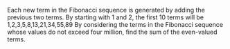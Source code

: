 Each new term in the Fibonacci sequence is generated by adding the previous two terms. 
By starting with 1 and 2, the first 10 terms will be 1,2,3,5,8,13,21,34,55,89
By considering the terms in the Fibonacci sequence whose values do not exceed four million, find the sum of the even-valued terms.